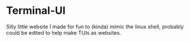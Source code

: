 # Terminal-UI
Silly little website I made for fun to (kinda) mimic the linux shell, probably could be edited to help make TUIs as websites.
